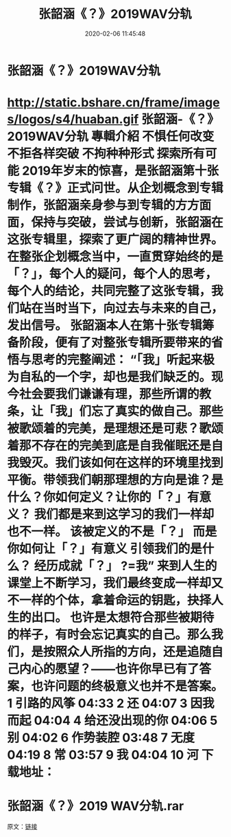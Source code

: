 ﻿---
title: 张韶涵《？》2019WAV分轨
date: 2020-02-06 11:45:48
categories: WAV车载音乐、镜像
tags: 华语中文
---
# 张韶涵《？》2019WAV分轨

http://static.bshare.cn/frame/images/logos/s4/huaban.gif
张韶涵-《？》2019WAV分轨
專輯介紹
不惧任何改变
不拒各样突破
不拘种种形式
探索所有可能
2019年岁末的惊喜，是张韶涵第十张专辑《？》正式问世。从企划概念到专辑制作，张韶涵亲身参与到专辑的方方面面，保持与突破，尝试与创新，张韶涵在这张专辑里，探索了更广阔的精神世界。
在整张企划概念当中，一直贯穿始终的是「？」，每个人的疑问，每个人的思考，每个人的结论，共同完整了这张专辑，我们站在当时当下，向过去与未来的自己，发出信号。
张韶涵本人在第十张专辑筹备阶段，便有了对整张专辑所要带来的省悟与思考的完整阐述：
“「我」听起来极为自私的一个字，却也是我们缺乏的。现今社会要我们谦谦有理，那些所谓的教条，让「我」们忘了真实的做自己。那些被歌颂着的完美，是理想还是可悲？歌颂着那不存在的完美到底是自我催眠还是自我毁灭。我们该如何在这样的环境里找到平衡。带领我们朝那理想的方向是谁？是什么？你如何定义？让你的「？」有意义？
我们都是来到这学习的我们一样却也不一样。
该被定义的不是「？」
而是你如何让「？」有意义
引领我们的是什么？
经历成就「？」
?=我”
来到人生的课堂上不断学习，我们最终变成一样却又不一样的个体，拿着命运的钥匙，抉择人生的出口。
也许是太想符合那些被期待的样子，有时会忘记真实的自己。那么我们，是按照众人所指的方向，还是追随自己内心的愿望？——也许你早已有了答案，也许问题的终极意义也并不是答案。
1 引路的风筝 04:33
2 还 04:07
3 因我而起 04:04
4 给还没出现的你 04:06
5 别 04:02
6 作势装腔 03:48
7 无度 04:19
8 常 03:57
9 我 04:04
10 河
下载地址：
==============================
张韶涵《？》2019 WAV分轨.rar
==============================
原文：[链接](https://blog.sina.com.cn/s/blog_1647c7e7601030jrt.html)